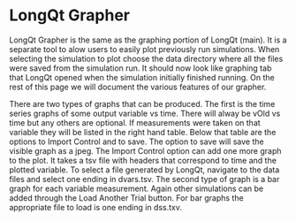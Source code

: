 # LongQt Grapher

LongQt Grapher is the same as the graphing portion of LongQt (main). It is a separate tool to alow users to easily 
plot previously run simulations. When selecting the simulation to plot choose the data directory where all the files
were saved from the simulation run. It should now look like graphing tab that LongQt opened when the simulation
initially finished running. On the rest of this page we will document the various features of our grapher.

There are two types of graphs that can be produced. The first is the time series graphs of some output variable vs
time. There will alway be vOld vs time but any others are optional. If measurements were taken on that variable they
will be listed in the right hand table. Below that table are the options to Import Control and to save. The option
to save will save the visible graph as a jpeg. The Import Control option can add one more graph to the plot. It
takes a tsv file with headers that correspond to time and the plotted variable. To select a file generated by LongQt,
navigate to the data files and select one ending in dvars.tsv. The second type of graph is a bar graph for each variable measurement. Again other simulations can be added through the Load Another Trial button. For bar graphs the 
appropriate file to load is one ending in dss.txv.
